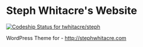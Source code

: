 Steph Whitacre's Website
======

[ ![Codeship Status for twhitacre/steph](https://codeship.com/projects/d5c5a7e0-1177-0133-12b8-6695b09e6893/status)](https://codeship.com/projects/92293)

WordPress Theme for - http://stephwhitacre.com

